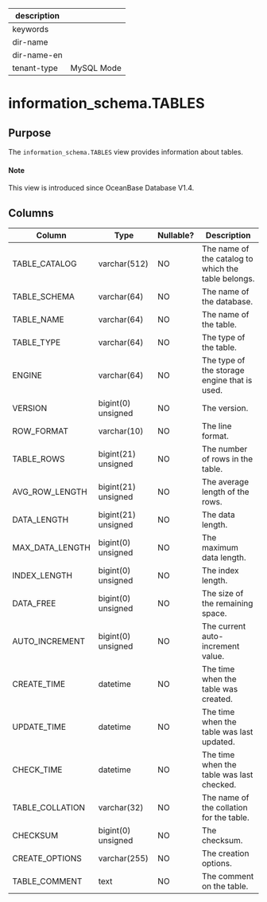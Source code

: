 |description||
|---|---|
|keywords||
|dir-name||
|dir-name-en||
|tenant-type|MySQL Mode|

# information_schema.TABLES

## Purpose

The `information_schema.TABLES` view provides information about tables.

<main id="notice" type='explain'>
  <h4>Note</h4>
  <p>This view is introduced since OceanBase Database V1.4. </p>
</main>

## Columns

| Column | Type | Nullable? | Description |
|-----------------|--------------------|------------|-----------|
| TABLE_CATALOG | varchar(512) | NO | The name of the catalog to which the table belongs. |
| TABLE_SCHEMA | varchar(64) | NO | The name of the database. |
| TABLE_NAME | varchar(64) | NO | The name of the table. |
| TABLE_TYPE | varchar(64) | NO | The type of the table. |
| ENGINE | varchar(64) | NO | The type of the storage engine that is used. |
| VERSION | bigint(0) unsigned | NO | The version. |
| ROW_FORMAT | varchar(10) | NO | The line format. |
| TABLE_ROWS | bigint(21) unsigned | NO | The number of rows in the table. |
| AVG_ROW_LENGTH | bigint(21) unsigned | NO | The average length of the rows. |
| DATA_LENGTH | bigint(21) unsigned | NO | The data length. |
| MAX_DATA_LENGTH | bigint(0) unsigned | NO | The maximum data length. |
| INDEX_LENGTH | bigint(0) unsigned | NO | The index length. |
| DATA_FREE | bigint(0) unsigned | NO | The size of the remaining space. |
| AUTO_INCREMENT | bigint(0) unsigned | NO | The current auto-increment value. |
| CREATE_TIME | datetime | NO | The time when the table was created. |
| UPDATE_TIME | datetime | NO | The time when the table was last updated. |
| CHECK_TIME | datetime | NO | The time when the table was last checked. |
| TABLE_COLLATION | varchar(32) | NO | The name of the collation for the table. |
| CHECKSUM | bigint(0) unsigned | NO | The checksum. |
| CREATE_OPTIONS | varchar(255) | NO | The creation options. |
| TABLE_COMMENT | text | NO | The comment on the table. |
